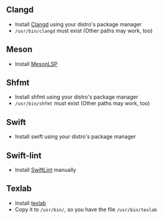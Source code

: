 ## Clangd
- Install [Clangd](https://clangd.llvm.org/) using your distro's package manager
- `/usr/bin/clangd` must exist (Other paths may work, too)
## Meson
- Install [MesonLSP](https://github.com/JCWasmx86/Swift-MesonLSP)
## Shfmt
- Install shfmt using your distro's package manager
- `/usr/bin/shfmt` must exist (Other paths may work, too)
## Swift
- Install swift using your distro's package manager
## Swift-lint
- Install [SwiftLint](https://github.com/realm/SwiftLint) manually
## Texlab
- Install [texlab](https://github.com/latex-lsp/texlab)
- Copy it to `/usr/bin/`, so you have the file `/usr/bin/texlab` 

